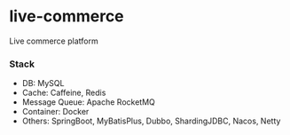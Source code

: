 # live-commerce

Live commerce platform

### Stack

- DB: MySQL
- Cache: Caffeine, Redis
- Message Queue: Apache RocketMQ
- Container: Docker
- Others: SpringBoot, MyBatisPlus, Dubbo, ShardingJDBC, Nacos, Netty

